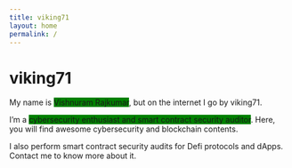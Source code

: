 ```yaml
---
title: viking71
layout: home
permalink: /
---
```


# viking71

My name is <span style="background-color:green">Vishnuram Rajkumar</span>, but on the internet I go by viking71.

I’m a <span style="background-color:green">cybersecurity enthusiast and smart contract security auditor</span>. Here, you will find awesome cybersecurity and blockchain contents.

I also perform smart contract security audits for Defi protocols and dApps. Contact me to know more about it.
